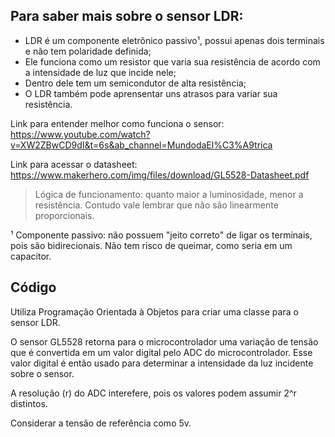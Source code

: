 ## Para saber mais sobre o sensor LDR:

- LDR é um componente eletrônico passivo¹, possui apenas dois terminais e não tem polaridade definida;
- Ele funciona como um resistor que varia sua resistência de acordo com a intensidade de luz que incide nele;
- Dentro dele tem um semicondutor de alta resistência;
- O LDR também pode aprensentar uns atrasos para variar sua resistência.

Link para entender melhor como funciona o sensor: https://www.youtube.com/watch?v=XW2ZBwCD9dI&t=6s&ab_channel=MundodaEl%C3%A9trica

Link para acessar o datasheet: https://www.makerhero.com/img/files/download/GL5528-Datasheet.pdf

> Lógica de funcionamento: quanto maior a luminosidade, menor a resistência. Contudo vale lembrar que não são linearmente proporcionais.

¹ Componente passivo: não possuem "jeito correto" de ligar os terminais, pois são bidirecionais. Não tem risco de queimar, como seria em um capacitor.

## Código

Utiliza Programação Orientada à Objetos para criar uma classe para o sensor LDR.

O sensor GL5528 retorna para o microcontrolador uma variação de tensão que é convertida em um valor digital pelo ADC do microcontrolador. 
Esse valor digital é então usado para determinar a intensidade da luz incidente sobre o sensor.

A resolução (r) do ADC interefere, pois os valores podem assumir 2^r distintos.

Considerar a tensão de referência como 5v.

